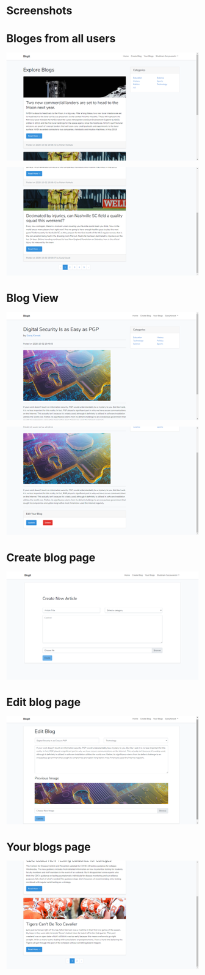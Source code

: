 # Screenshots

# Bloges from all users
![](images/All_blogs1.png)

![](images/All_blogs2.png)

# Blog View
![](images/Blog_view.png)

![](images/Blog_view2.png)
# Create blog page
![](images/Create_blog.png)
# Edit blog page
![](images/Edit_blog.png)
# Your blogs page
![](images/Your_blog2.png)
